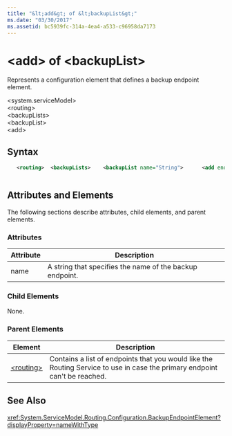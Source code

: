 ```yaml
---
title: "&lt;add&gt; of &lt;backupList&gt;"
ms.date: "03/30/2017"
ms.assetid: bc5939fc-314a-4ea4-a533-c96958da7173
---
```

# &lt;add&gt; of &lt;backupList&gt;
Represents a configuration element that defines a backup endpoint element.  

 \<system.serviceModel>  
\<routing>  
\<backupLists>  
\<backupList>  
\<add>  

## Syntax  

```xml  
   <routing>  <backupLists>    <backupList name="String">      <add endpointName="String" />    </backupList>    </backupLists></routing>  
```  

```csharp  
```  

## Attributes and Elements  
 The following sections describe attributes, child elements, and parent elements.  

### Attributes  


|Attribute|Description|  
|---------------|-----------------|  
|name|A string that specifies the name of the backup endpoint.|  

### Child Elements  
 None.  

### Parent Elements  


|Element|Description|  
|-------------|-----------------|  
|[\<routing>](../../../../../docs/framework/configure-apps/file-schema/wcf/routing.md)|Contains a list of endpoints that you would like the Routing Service to use in case the primary endpoint can't be reached.|  

## See Also  
 <xref:System.ServiceModel.Routing.Configuration.BackupEndpointElement?displayProperty=nameWithType> 
